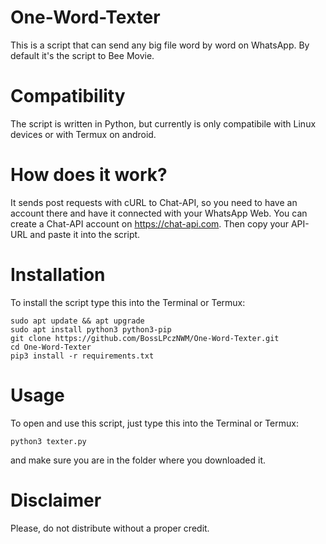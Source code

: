# One-Word-Texter

This is a script that can send any big file word by word on WhatsApp. By default it's the script to Bee Movie.

# Compatibility

The script is written in Python, but currently is only compatibile with Linux devices or with Termux on android.

# How does it work?

It sends post requests with cURL to Chat-API, so you need to have an account there and have it connected with your WhatsApp Web.
You can create a Chat-API account on https://chat-api.com. Then copy your API-URL and paste it into the script.

# Installation

To install the script type this into the Terminal or Termux:

    sudo apt update && apt upgrade
    sudo apt install python3 python3-pip
    git clone https://github.com/BossLPczNWM/One-Word-Texter.git
    cd One-Word-Texter
    pip3 install -r requirements.txt

# Usage

To open and use this script, just type this into the Terminal or Termux:

    python3 texter.py

and make sure you are in the folder where you downloaded it.

# Disclaimer

Please, do not distribute without a proper credit.
